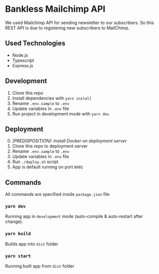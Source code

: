 # Bankless Mailchimp API
We used Mailchimp API for sending newsletter to our subscribers. So this REST API is due to registering new subscribers to MailChimp.

## Used Technologies
- Node.js
- Typescript
- Express.js

## Development
1. Clone this repo
2. Install dependencies with `yarn install`
3. Rename `.env.sample` to `.env`
4. Update variables in `.env` file
5. Run project in development mode with `yarn dev`

## Deployment
0. *[PREDISPOSITION]: Install Docker on deployment server*
1. Clone this repo to deployment server
2. Rename `.env.sample` to `.env`
3. Update variables in `.env` file
4. Run `./deploy.sh` script
5. App is default running on port `8001`


## Commands
All commands are specified inside `package.json` file

### `yarn dev`
Running app in `development` mode (auto-compile & auto-restart after change). 

### `yarn build`
Builds app into `dist` folder

### `yarn start`
Running built app from `dist` folder
